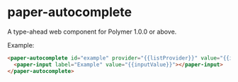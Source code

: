 # paper-autocomplete
A type-ahead web component for Polymer 1.0.0 or above.

Example:

```html
<paper-autocomplete id="example" provider="{{listProvider}}" value="{{inputValue}}">
  <paper-input label="Example" value="{{inputValue}}"></paper-input>
</paper-autocomplete>
```

